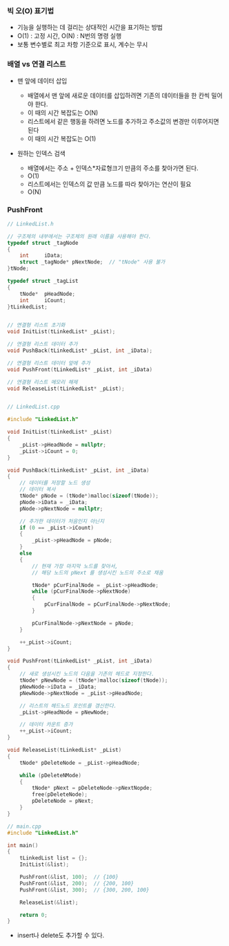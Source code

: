 ### 빅 오(O) 표기법

- 기능을 실행하는 데 걸리는 상대적인 시간을 표기하는 방법
- O(1) : 고정 시간, O(N) : N번의 명령 실행
- 보통 변수별로 최고 차항 기준으로 표시, 계수는 무시

### 배열 vs 연결 리스트

- 맨 앞에 데이터 삽입

  - 배열에서 맨 앞에 새로운 데이터를 삽입하려면 기존의 데이터들을 한 칸씩 밀어야 한다.
  - 이 때의 시간 복잡도는 O(N)
  - 리스트에서 같은 행동을 하려면 노드를 추가하고 주소값의 변경만 이루어지면 된다
  - 이 때의 시간 복잡도는 O(1)

- 원하는 인덱스 검색
  - 배열에서는 주소 + 인덱스\*자료형크기 만큼의 주소를 찾아가면 된다.
  - O(1)
  - 리스트에서는 인덱스의 값 만큼 노드를 따라 찾아가는 연산이 필요
  - O(N)

### PushFront

```cpp
// LinkedList.h

// 구조체의 내부에서는 구조체의 원래 이름을 사용해야 한다.
typedef struct _tagNode
{
    int     iData;
    struct _tagNode* pNextNode;  // "tNode" 사용 불가
}tNode;

typedef struct _tagList
{
    tNode*  pHeadNode;
    int     iCount;
}tLinkedList;


// 연결형 리스트 초기화
void InitList(tLinkedList* _pList);

// 연결형 리스트 데이터 추가
void PushBack(tLinkedList* _pList, int _iData);

// 연결형 리스트 데이터 앞에 추가
void PushFront(tLinkedList* _pList, int _iData)

// 연결형 리스트 메모리 해제
void ReleaseList(tLinkedList* _pList);


// LinkedList.cpp

#include "LinkedList.h"

void InitList(tLinkedList* _pList)
{
    _pList->pHeadNode = nullptr;
    _pList->iCount = 0;
}

void PushBack(tLinkedList* _pList, int _iData)
{
    // 데이터를 저장할 노드 생성
    // 데이터 복사
    tNode* pNode = (tNode*)malloc(sizeof(tNode));
    pNode->iData = _iData;
    pNode->pNextNode = nullptr;

    // 추가한 데이터가 처음인지 아닌지
    if (0 == _pList->iCount)
    {
        _pList->pHeadNode = pNode;
    }
    else
    {
        // 현재 가장 마지막 노드를 찾아서,
        // 해당 노드의 pNext 를 생성시킨 노드의 주소로 채움

        tNode* pCurFinalNode = _pList->pHeadNode;
        while (pCurFinalNode->pNextNode)
        {
            pCurFinalNode = pCurFinalNode->pNextNode;
        }

        pCurFinalNode->pNextNode = pNode;
    }

    ++_pList->iCount;
}

void PushFront(tLinkedList* _pList, int _iData)
{
    // 새로 생성시킨 노드의 다음을 기존의 헤드로 지정한다.
    tNode* pNewNode = (tNode*)malloc(sizeof(tNode));
    pNewNode->iData = _iData;
    pNewNode->pNextNode = _pList->pHeadNode;

    // 리스트의 헤드노드 포인트를 갱신한다.
    _pList->pHeadNode = pNewNode;

    // 데이터 카운트 증가
    ++_pList->iCount;
}

void ReleaseList(tLinkedList* _pList)
{
    tNode* pDeleteNode = _pList->pHeadNode;

    while (pDeleteNMode)
    {
        tNode* pNext = pDeleteNode->pNextNopde;
        free(pDeleteNode);
        pDeleteNode = pNext;
    }
}

// main.cpp
#include "LinkedList.h"

int main()
{
    tLinkedList list = {};
    InitList(&list);

    PushFront(&list, 100);  // {100}
    PushFront(&list, 200);  // {200, 100}
    PushFront(&list, 300);  // {300, 200, 100}

    ReleaseList(&list);

    return 0;
}
```

- insert나 delete도 추가할 수 있다.
